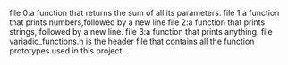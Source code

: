 file 0:a function that returns the sum of all its parameters.
file 1:a function that prints numbers,followed by a new line
file 2:a function that prints strings, followed by a new line.
file 3:a function that prints anything.
file variadic_functions.h is the header file that contains all the function prototypes used in this project.